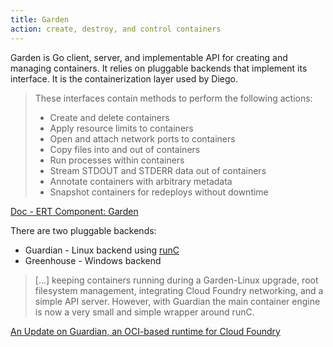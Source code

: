 ```yaml
---
title: Garden
action: create, destroy, and control containers
---
```


Garden is Go client, server, and implementable API for creating and managing containers. It relies on pluggable backends that implement its interface. It is the containerization layer used by Diego.

> These interfaces contain methods to perform the following actions:
> * Create and delete containers
> * Apply resource limits to containers
> * Open and attach network ports to containers
> * Copy files into and out of containers
> * Run processes within containers
> * Stream STDOUT and STDERR data out of containers
> * Annotate containers with arbitrary metadata
> * Snapshot containers for redeploys without downtime

[Doc - ERT Component: Garden](https://docs.pivotal.io/pivotalcf/1-9/concepts/architecture/garden.html)

There are two pluggable backends:
* Guardian - Linux backend using [runC](/runc/)
* Greenhouse - Windows backend

> […] keeping containers running during a Garden-Linux upgrade, root filesystem management, integrating Cloud Foundry networking, and a simple API server. However, with Guardian the main container engine is now a very small and simple wrapper around runC.

[An Update on Guardian, an OCI-based runtime for Cloud Foundry](https://containereyes.wordpress.com/2016/02/17/an-update-on-guardian-an-oci-based-runtime-for-cloud-foundry/)
